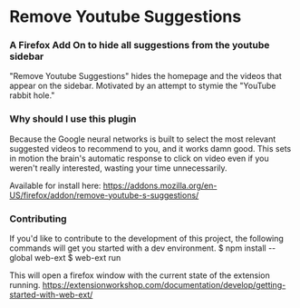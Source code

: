 # Remove Youtube Suggestions
### A Firefox Add On to hide all suggestions from the youtube sidebar

"Remove Youtube Suggestions" hides the homepage and the videos that appear on the sidebar.
Motivated by an attempt to stymie the "YouTube rabbit hole."

### Why should I use this plugin
Because the Google neural networks is built to select the most relevant suggested videos to recommend to you, and it works damn good.
This sets in motion the brain's automatic response to click on video even if you weren't really interested, wasting your time unnecessarily.

Available for install here: https://addons.mozilla.org/en-US/firefox/addon/remove-youtube-s-suggestions/

### Contributing
If you'd like to contribute to the development of this project, the following commands will get you started with a dev environment.
$ npm install --global web-ext
$ web-ext run

This will open a firefox window with the current state of the extension running.
https://extensionworkshop.com/documentation/develop/getting-started-with-web-ext/
